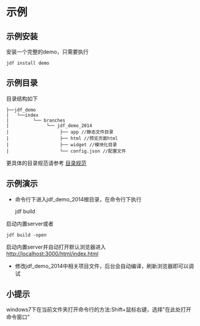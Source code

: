 # 示例

## 示例安装
安装一个完整的demo，只需要执行

	jdf install demo

## 示例目录
目录结构如下


	├──jdf_demo
	|	└──index   
	|		  └── branches 
	|		  	   └── jdf_demo_2014
	|		  	   		├── app //静态文件目录
	|		  	   		├── html //预览页面html
	|		  	   		├── widget //模块化目录
	|		  	   		└── config.json //配置文件
				  	   		
更具体的目录规范请参考 [目录规范](dir.md)

## 示例演示
* 命令行下进入jdf_demo_2014根目录，在命令行下执行

	jdf build

启动内置server或者

	jdf build -open 

启动内置server并自动打开默认浏览器进入 [http://localhost:3000/html/index.html](http://localhost:3000/html/index.html)

* 修改jdf_demo_2014中相关项目文件，后台会自动编译，刷新浏览器即可以调试

## 小提示
windows7下在当前文件夹打开命令行的方法:Shift+鼠标右键，选择"在此处打开命令窗口"
